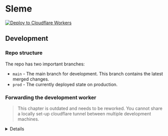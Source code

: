 # Sleme

[![Deploy to Cloudflare Workers](https://deploy.workers.cloudflare.com/button)](https://deploy.workers.cloudflare.com/?url=https://github.com/salzian/sleme)

## Development

### Repo structure

The repo has two important branches:

* `main` - The main branch for development. This branch contains the latest merged changes.
* `prod` - The currently deployed state on production.

### Forwarding the development worker

> This chapter is outdated and needs to be reworked.
> You cannot share a locally set-up cloudflare tunnel between multiple development machines.

<details>

When running `yarn dev`, wrangler runs a development server.
Cloudflare temporarily hosts this server to allow access to KV, Durable Objects and other Cloudflare services.
It forwards the service to the local address `http://localhost:8787`.
By default, there is no public endpoint available to access your local
server ([this is a missing feature][expose-wrangler]).

In order for your development slack bot to talk with your remotely running,
locally forwarded worker, you need a public endpoint.
Some solutions include tools like `ngrok`, however, in the free version, you cannot have a static host name.
You need to refresh the URL in the Slack developer tools on every run of`ngrok`.

If you have a paid plan or are willing to change the URL everytime, you can skip the rest of this chapter.

For everyone else, Cloudflare offers its own service, called Cloudflare Tunnels,
which has free persistent tunnels as long as you host your domain on Cloudflare DNS.
As you are looking at a Cloudflare Worker project here,
I am going to assume you have at least one domain hosted at Cloudflare, so you can use the approach described here.
Otherwise, you are out of luck and Cloudflare will also autogenerate a random, non-persistent URL for you.

1. Make sure to install [cloudflared]
2. Login: `cloudflared tunnel login`
3. Set the `TUNNEL_HOSTNAME` environment variable (see [./env.template])
4. Run `yarn tunnel`
   By default the tunnel runs in UI mode and after a short wait, you see your tunnel becoming available.
   If you don't have a DNS entry pointing towards your tunnel yet, `cloudflared` sets it up for you.
5. Your development worker will now be available at your provided hostname.

</details>

[expose-wrangler]: https://github.com/cloudflare/wrangler2/issues/696

[cloudflared]: https://github.com/cloudflare/cloudflared
